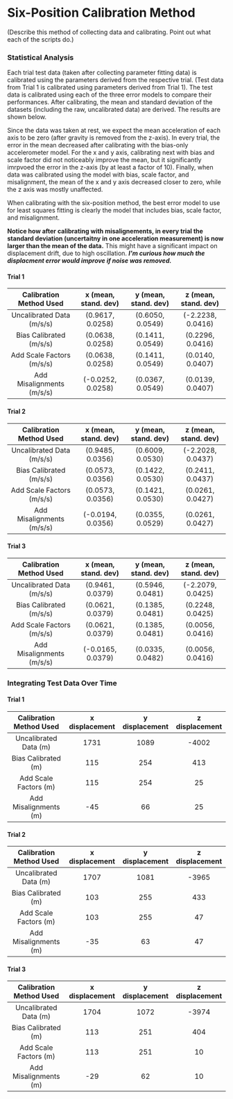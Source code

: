 # Six-Position Calibration Method

(Describe this method of collecting data and calibrating. Point out what each of the scripts do.)

### Statistical Analysis
Each trial test data (taken after collecting parameter fitting data) is calibrated using the parameters derived from the respective trial. (Test data from Trial 1 is calibrated using parameters derived from Trial 1). The test data is calibrated using each of the three error models to compare their performances. After calibrating, the mean and standard deviation of the datasets (including the raw, uncalibrated data) are derived. The results are shown below. 

Since the data was taken at rest, we expect the mean acceleration of each axis to be zero (after gravity is removed from the z-axis). In every trial, the error in the mean decreased after calibrating with the bias-only accelerometer model. For the x and y axis, calibrating next with bias and scale factor did not noticeably improve the mean, but it significantly imrpvoed the error in the z-axis (by at least a factor of 10). Finally, when data was calibrated using the model with bias, scale factor, and misalignment, the mean of the x and y axis decreased closer to zero, while the z axis was mostly unaffected. 

When calibrating with the six-position method, the best error model to use for least squares fitting is clearly the model that includes bias, scale factor, and misalignment. 

**Notice how after calibrating with misalignements, in every trial the standard deviation (uncertaitny in one acceleration measurement) is now larger than the mean of the data.** This might have a significant impact on displacement drift, due to high oscillation. ***I'm curious how much the displacment error would improve if noise was removed.***

#### Trial 1
|    Calibration Method Used     | x (mean, stand. dev) | y (mean, stand. dev) | z (mean, stand. dev) |
| :-----------------------------:  | :-------------------:  | :-------------------:  | :--------------------: |
| Uncalibrated Data   (m/s/s)    |  (0.9617, 0.0258)    |  (0.6050, 0.0549)    |  (-2.2238, 0.0416)   |     
| Bias Calibrated     (m/s/s)    |  (0.0638, 0.0258)    |  (0.1411, 0.0549)    |   (0.2296, 0.0416)   |  
| Add Scale Factors   (m/s/s)    |  (0.0638, 0.0258)    |  (0.1411, 0.0549)    |   (0.0140, 0.0407)   |  
| Add Misalignments   (m/s/s)    | (-0.0252, 0.0258)    |  (0.0367, 0.0549)    |   (0.0139, 0.0407)   | 
  
#### Trial 2
|    Calibration Method Used     | x (mean, stand. dev) | y (mean, stand. dev) | z (mean, stand. dev) |
| :-----------------------------:  | :-------------------:  | :-------------------:  | :--------------------: |
| Uncalibrated Data (m/s/s)      |  (0.9485, 0.0356)    |  (0.6009, 0.0530)    |  (-2.2028, 0.0437)   |
| Bias Calibrated   (m/s/s)      |  (0.0573, 0.0356)    |  (0.1422, 0.0530)    |   (0.2411, 0.0437)   |
| Add Scale Factors (m/s/s)      |  (0.0573, 0.0356)    |  (0.1421, 0.0530)    |   (0.0261, 0.0427)   |
| Add Misalignments (m/s/s)      | (-0.0194, 0.0356)    |  (0.0355, 0.0529)    |   (0.0261, 0.0427)   |

#### Trial 3
|    Calibration Method Used     | x (mean, stand. dev) | y (mean, stand. dev) | z (mean, stand. dev) |
| :-----------------------------:  | :-------------------:  | :-------------------:  | :--------------------: |
| Uncalibrated Data (m/s/s)      |  (0.9461, 0.0379)    |  (0.5946, 0.0481)    |  (-2.2079, 0.0425)   |
| Bias Calibrated   (m/s/s)      |  (0.0621, 0.0379)    |  (0.1385, 0.0481)    |   (0.2248, 0.0425)   |
| Add Scale Factors (m/s/s)      |  (0.0621, 0.0379)    |  (0.1385, 0.0481)    |   (0.0056, 0.0416)   |
| Add Misalignments (m/s/s)      | (-0.0165, 0.0379)    |  (0.0335, 0.0482)    |   (0.0056, 0.0416)   |


### Integrating Test Data Over Time

#### Trial 1
|    Calibration Method Used     | x displacement | y displacement | z displacement |
| :---------------------------:  | :-----------:  | :-----------:  | :------------: |
| Uncalibrated Data (m)          |  1731          | 1089           | -4002          |
| Bias Calibrated (m)            |   115          |  254           |   413          |
| Add Scale Factors (m)          |   115          |  254           |    25          |
| Add Misalignments (m)          |   -45          |   66           |    25          |

#### Trial 2
|    Calibration Method Used     | x displacement | y displacement | z displacement |
| :---------------------------:  | :-----------:  | :-----------:  | :------------: |
| Uncalibrated Data (m)          |  1707          | 1081           | -3965          |
| Bias Calibrated (m)            |   103          |  255           |   433          |
| Add Scale Factors (m)          |   103          |  255           |    47          |
| Add Misalignments (m)          |   -35          |   63           |    47          |

#### Trial 3
|    Calibration Method Used     | x displacement | y displacement | z displacement |
| :---------------------------:  | :-----------:  | :-----------:  | :------------: |
| Uncalibrated Data (m)          |  1704          | 1072           | -3974          |
| Bias Calibrated (m)            |   113          |  251           |   404          |
| Add Scale Factors (m)          |   113          |  251           |    10          |
| Add Misalignments (m)          |   -29          |   62           |    10          |



